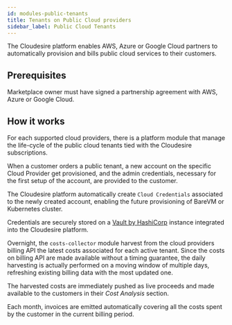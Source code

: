 ```yaml
---
id: modules-public-tenants
title: Tenants on Public Cloud providers
sidebar_label: Public Cloud Tenants
---
```


The Cloudesire platform enables AWS, Azure or Google Cloud partners to
automatically provision and bills public cloud services to their customers.

## Prerequisites

Marketplace owner must have signed a partnership agreement with AWS, Azure or
Google Cloud.

## How it works

For each supported cloud providers, there is a platform module that manage the
life-cycle of the public cloud tenants tied with the Cloudesire subscriptions.

When a customer orders a public tenant, a new account on the specific Cloud
Provider get provisioned, and the admin credentials, necessary for the
first setup of the account, are provided to the customer.

The Cloudesire platform automatically create `Cloud Credentials` associated to
the newly created account, enabling the future provisioning of BareVM or
Kubernetes cluster.

Credentials are securely stored on a [Vault by
HashiCorp](https://www.vaultproject.io/) instance integrated into the Cloudesire
platform.

Overnight, the `costs-collector` module harvest from the cloud providers billing
API the latest costs associated for each active tenant. Since the costs on
billing API are made available without a timing guarantee, the daily harvesting
is actually performed on a moving window of multiple days, refreshing existing
billing data with the most updated one.

The harvested costs are immediately pushed as live proceeds and made available
to the customers in their *Cost Analysis* section.

Each month, invoices are emitted automatically covering all the costs spent by
the customer in the current billing period.
